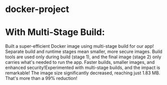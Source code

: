 # docker-project

# With Multi-Stage Build: 
 Built a super-efficient Docker image using multi-stage build for our app! Separate build and runtime stages mean smaller, more secure images. Build tools are used only during build (stage 1), and the final image (stage 2) only carries what's needed to run the app. Faster builds, smaller images, and enhanced security!Experimented with multi-stage builds, and the impact is remarkable! The image size significantly decreased, reaching just 1.83 MB. That's more than a 99% reduction!
